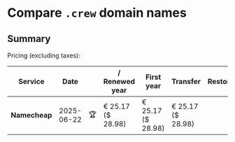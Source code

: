 # Compare `.crew` domain names

## Summary

Pricing (excluding taxes):

| Service | Date |  | / Renewed year | First year | Transfer | Restoration |
|--|--|--|--|--|--|--|
| **Namecheap** | 2025-06-22 | 🏆 | € 25.17<br>($ 28.98) | € 25.17<br>($ 28.98) | € 25.17<br>($ 28.98) |  |
